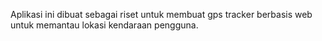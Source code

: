 Aplikasi ini dibuat sebagai riset untuk membuat gps tracker berbasis web untuk memantau  lokasi kendaraan pengguna.